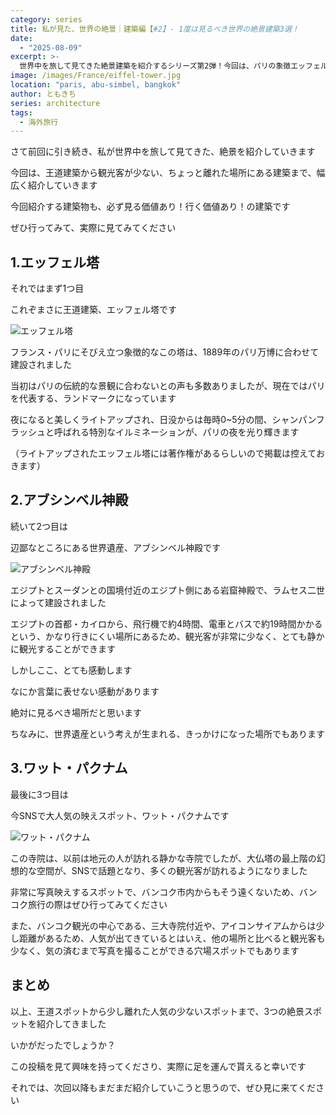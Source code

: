 ```yaml
---
category: series
title: 私が見た、世界の絶景｜建築編【#2】- 1度は見るべき世界の絶景建築3選！
date:
  - "2025-08-09"
excerpt: >-
  世界中を旅して見てきた絶景建築を紹介するシリーズ第2弾！今回は、パリの象徴エッフェル塔、エジプトの秘境アブシンベル神殿、そしてSNSで話題のタイのワット・パクナムをピックアップ。王道の観光名所から、静かに楽しめる穴場まで、それぞれの建築が持つ特別な魅力と感動を、筆者の実体験と共にお届けします。
image: /images/France/eiffel-tower.jpg
location: "paris, abu-simbel, bangkok"
author: ともきち
series: architecture
tags:
  - 海外旅行
---
```


さて前回に引き続き、私が世界中を旅して見てきた、絶景を紹介していきます

今回は、王道建築から観光客が少ない、ちょっと離れた場所にある建築まで、幅広く紹介していきます

今回紹介する建築物も、必ず見る価値あり！行く価値あり！の建築です

ぜひ行ってみて、実際に見てみてください

## 1.エッフェル塔

それではまず1つ目

これぞまさに王道建築、エッフェル塔です

![エッフェル塔](/images/France/eiffel-tower.jpg)

フランス・パリにそびえ立つ象徴的なこの塔は、1889年のパリ万博に合わせて建設されました

当初はパリの伝統的な景観に合わないとの声も多数ありましたが、現在ではパリを代表する、ランドマークになっています

夜になると美しくライトアップされ、日没からは毎時0~5分の間、シャンパンフラッシュと呼ばれる特別なイルミネーションが、パリの夜を光り輝きます

（ライトアップされたエッフェル塔には著作権があるらしいので掲載は控えておきます）

## 2.アブシンベル神殿

続いて2つ目は

辺鄙なところにある世界遺産、アブシンベル神殿です

![アブシンベル神殿](/images/Egypt/abusimbel-temple.jpg)

エジプトとスーダンとの国境付近のエジプト側にある岩窟神殿で、ラムセス二世によって建設されました

エジプトの首都・カイロから、飛行機で約4時間、電車とバスで約19時間かかるという、かなり行きにくい場所にあるため、観光客が非常に少なく、とても静かに観光することができます

しかしここ、とても感動します

なにか言葉に表せない感動があります

絶対に見るべき場所だと思います

ちなみに、世界遺産という考えが生まれる、きっかけになった場所でもあります

## 3.ワット・パクナム

最後に3つ目は

今SNSで大人気の映えスポット、ワット・パクナムです

![ワット・パクナム](/images/Thai/ceiling-at-wat-pak-nam.jpg)

この寺院は、以前は地元の人が訪れる静かな寺院でしたが、大仏塔の最上階の幻想的な空間が、SNSで話題となり、多くの観光客が訪れるようになりました

非常に写真映えするスポットで、バンコク市内からもそう遠くないため、バンコク旅行の際はぜひ行ってみてください

また、バンコク観光の中心である、三大寺院付近や、アイコンサイアムからは少し距離があるため、人気が出てきているとはいえ、他の場所と比べると観光客も少なく、気の済むまで写真を撮ることができる穴場スポットでもあります

## まとめ

以上、王道スポットから少し離れた人気の少ないスポットまで、3つの絶景スポットを紹介してきました

いかがだったでしょうか？

この投稿を見て興味を持ってくださり、実際に足を運んで貰えると幸いです

それでは、次回以降もまだまだ紹介していこうと思うので、ぜひ見に来てください
